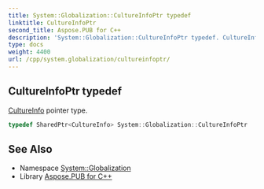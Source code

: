 ```yaml
---
title: System::Globalization::CultureInfoPtr typedef
linktitle: CultureInfoPtr
second_title: Aspose.PUB for C++
description: 'System::Globalization::CultureInfoPtr typedef. CultureInfo pointer type in C++.'
type: docs
weight: 4400
url: /cpp/system.globalization/cultureinfoptr/
---
```

## CultureInfoPtr typedef


[CultureInfo](../cultureinfo/) pointer type.

```cpp
typedef SharedPtr<CultureInfo> System::Globalization::CultureInfoPtr
```

## See Also

* Namespace [System::Globalization](../)
* Library [Aspose.PUB for C++](../../)
